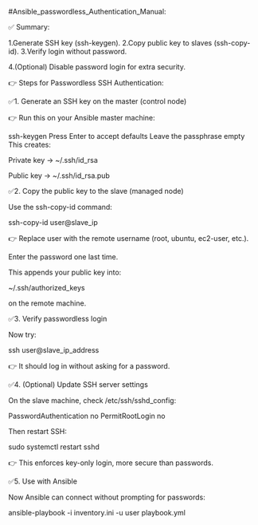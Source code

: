 #Ansible_passwordless_Authentication_Manual:

✅ Summary: 

1.Generate SSH key (ssh-keygen).
2.Copy public key to slaves (ssh-copy-id).
3.Verify login without password.

4.(Optional) Disable password login for extra security.

👉 Steps for Passwordless SSH Authentication:

✅1. Generate an SSH key on the master (control node)

👉 Run this on your Ansible master machine:

ssh-keygen Press Enter to accept defaults 
Leave the passphrase empty 
This creates:

Private key → ~/.ssh/id_rsa

Public key → ~/.ssh/id_rsa.pub

✅2. Copy the public key to the slave (managed node)

Use the ssh-copy-id command:

ssh-copy-id user@slave_ip


👉 Replace user with the remote username (root, ubuntu, ec2-user, etc.).

Enter the password one last time.

This appends your public key into:

~/.ssh/authorized_keys


on the remote machine.

✅3. Verify passwordless login

Now try:

ssh user@slave_ip_address


👉 It should log in without asking for a password.

✅4. (Optional) Update SSH server settings

On the slave machine, check /etc/ssh/sshd_config:

PasswordAuthentication no
PermitRootLogin no


Then restart SSH:

sudo systemctl restart sshd


👉 This enforces key-only login, more secure than passwords.

✅5. Use with Ansible

Now Ansible can connect without prompting for passwords:

ansible-playbook -i inventory.ini -u user playbook.yml
